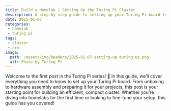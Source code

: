 ```yaml
---
title: Build a Homelab | Setting Up the Turing Pi Cluster  
description: A step-by-step guide to setting up your Turing Pi board—from unboxing to assembly—to kickstart your compact cluster adventure!  
date: 2025-01-07  
categories:  
 - homelab  
 - turing pi  
tags:  
 - cluster  
 - arm  
image:
  path: /assets/img/headers/2025-01-07-setting-up-turing-up.png
  alt: Photo by Turing Pi
---
```


Welcome to the first post in the Turing Pi series! 🚀 In this guide, we’ll cover everything you need to know to set up your Turing Pi board. From unboxing to hardware assembly and preparing it for your projects, this post is your starting point for building an efficient, compact cluster. Whether you’re diving into homelabs for the first time or looking to fine-tune your setup, this guide has you covered!